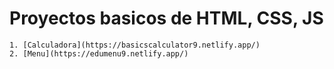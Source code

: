 # Proyectos basicos de HTML, CSS, JS

    1. [Calculadora](https://basicscalculator9.netlify.app/)
    2. [Menu](https://edumenu9.netlify.app/)

